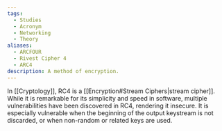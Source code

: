 ```yaml
---
tags:
  - Studies
  - Acronym
  - Networking
  - Theory
aliases:
  - ARCFOUR
  - Rivest Cipher 4
  - ARC4
description: A method of encryption.
---
```

In [[Cryptology]], RC4 is a [[Encryption#Stream Ciphers|stream cipher]]. While it is remarkable for its simplicity and speed in software, multiple vulnerabilities have been discovered in RC4, rendering it insecure. It is especially vulnerable when the beginning of the output keystream is not discarded, or when non-random or related keys are used.